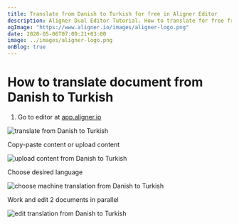 ```yaml
---
title: Translate from Danish to Turkish for free in Aligner Editor
description: Aligner Dual Editor Tutorial. How to translate for free from Danish to Turkish. Aligner is multilingual document management platform. 
ogImage: "https://www.aligner.io/images/aligner-logo.png"
date: 2020-05-06T07:09:21+03:00
image: ../images/aligner-logo.png
onBlog: true
---
```


# How to translate document from Danish to Turkish

1. Go to editor at [app.aligner.io](https://app.aligner.io "Aligner App web page")

![translate from Danish to Turkish](../aligner-blank-editor.png "translate from Danish to Turkish")

Copy-paste content or upload content

![upload content from Danish to Turkish](../aligner-uploaded-document.png "upload content from Danish to Turkish")

Choose desired language

![choose machine translation from Danish to Turkish](../aligner-language-dropdown.png "choose machine translation from Danish to Turkish")

Work and edit 2 documents in parallel

![edit translation from Danish to Turkish](../aligner-double-sitded-editor.png "edit translation from Danish to Turkish")

